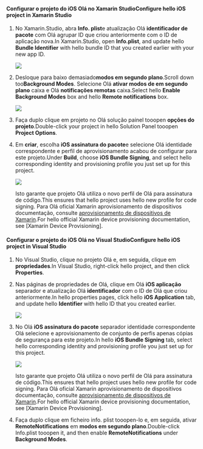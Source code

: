 #### <a name="configure-hello-ios-project-in-xamarin-studio"></a><span data-ttu-id="e2039-101">Configurar o projeto do iOS Olá no Xamarin Studio</span><span class="sxs-lookup"><span data-stu-id="e2039-101">Configure hello iOS project in Xamarin Studio</span></span>
1. <span data-ttu-id="e2039-102">No Xamarin.Studio, abra **Info. plist**e atualização Olá **identificador de pacote** com Olá agrupar ID que criou anteriormente com o ID de aplicação nova.</span><span class="sxs-lookup"><span data-stu-id="e2039-102">In Xamarin.Studio, open **Info.plist**, and update hello **Bundle Identifier** with hello bundle ID that you created earlier with your new app ID.</span></span>

    ![](./media/app-service-mobile-xamarin-ios-configure-project/mobile-services-ios-push-21.png)
2. <span data-ttu-id="e2039-103">Desloque para baixo demasiado**modos em segundo plano**.</span><span class="sxs-lookup"><span data-stu-id="e2039-103">Scroll down too**Background Modes**.</span></span> <span data-ttu-id="e2039-104">Selecione Olá **ativar modos de em segundo plano** caixa e Olá **notificações remotas** caixa.</span><span class="sxs-lookup"><span data-stu-id="e2039-104">Select hello **Enable Background Modes** box and hello **Remote notifications** box.</span></span>

    ![](./media/app-service-mobile-xamarin-ios-configure-project/mobile-services-ios-push-22.png)
3. <span data-ttu-id="e2039-105">Faça duplo clique em projeto no Olá solução painel tooopen **opções do projeto**.</span><span class="sxs-lookup"><span data-stu-id="e2039-105">Double-click your project in hello Solution Panel tooopen **Project Options**.</span></span>
4. <span data-ttu-id="e2039-106">Em **criar**, escolha **iOS assinatura do pacote**e selecione Olá identidade correspondente e perfil de aprovisionamento acabou de configurar para este projeto.</span><span class="sxs-lookup"><span data-stu-id="e2039-106">Under **Build**, choose **iOS Bundle Signing**, and select hello corresponding identity and provisioning profile you just set up for this project.</span></span>

   ![](./media/app-service-mobile-xamarin-ios-configure-project/mobile-services-ios-push-20.png)

   <span data-ttu-id="e2039-107">Isto garante que projeto Olá utiliza o novo perfil de Olá para assinatura de código.</span><span class="sxs-lookup"><span data-stu-id="e2039-107">This ensures that hello project uses hello new profile for code signing.</span></span> <span data-ttu-id="e2039-108">Para Olá oficial Xamarin aprovisionamento de dispositivos documentação, consulte [aprovisionamento de dispositivos de Xamarin].</span><span class="sxs-lookup"><span data-stu-id="e2039-108">For hello official Xamarin device provisioning documentation, see [Xamarin Device Provisioning].</span></span>

#### <a name="configure-hello-ios-project-in-visual-studio"></a><span data-ttu-id="e2039-109">Configurar o projeto do iOS Olá no Visual Studio</span><span class="sxs-lookup"><span data-stu-id="e2039-109">Configure hello iOS project in Visual Studio</span></span>
1. <span data-ttu-id="e2039-110">No Visual Studio, clique no projeto Olá e, em seguida, clique em **propriedades**.</span><span class="sxs-lookup"><span data-stu-id="e2039-110">In Visual Studio, right-click hello project, and then click **Properties**.</span></span>
2. <span data-ttu-id="e2039-111">Nas páginas de propriedades de Olá, clique em Olá **iOS aplicação** separador e atualização Olá **identificador** com o ID de Olá que criou anteriormente.</span><span class="sxs-lookup"><span data-stu-id="e2039-111">In hello properties pages, click hello **iOS Application** tab, and update hello **Identifier** with hello ID that you created earlier.</span></span>

    ![](./media/app-service-mobile-xamarin-ios-configure-project/mobile-services-ios-push-23.png)
3. <span data-ttu-id="e2039-112">No Olá **iOS assinatura do pacote** separador identidade correspondente Olá selecione e aprovisionamento de conjunto de perfis apenas cópias de segurança para este projeto.</span><span class="sxs-lookup"><span data-stu-id="e2039-112">In hello **iOS Bundle Signing** tab, select hello corresponding identity and provisioning profile you just set up for this project.</span></span>

    ![](./media/app-service-mobile-xamarin-ios-configure-project/mobile-services-ios-push-24.png)

    <span data-ttu-id="e2039-113">Isto garante que projeto Olá utiliza o novo perfil de Olá para assinatura de código.</span><span class="sxs-lookup"><span data-stu-id="e2039-113">This ensures that hello project uses hello new profile for code signing.</span></span> <span data-ttu-id="e2039-114">Para Olá oficial Xamarin aprovisionamento de dispositivos documentação, consulte [aprovisionamento de dispositivos de Xamarin].</span><span class="sxs-lookup"><span data-stu-id="e2039-114">For hello official Xamarin device provisioning documentation, see [Xamarin Device Provisioning].</span></span>
4. <span data-ttu-id="e2039-115">Faça duplo clique em ficheiro info. plist tooopen-lo e, em seguida, ativar **RemoteNotifications** em **modos em segundo plano**.</span><span class="sxs-lookup"><span data-stu-id="e2039-115">Double-click Info.plist tooopen it, and then enable **RemoteNotifications** under **Background Modes**.</span></span>

[aprovisionamento de dispositivos de Xamarin]: http://developer.xamarin.com/guides/ios/getting_started/installation/device_provisioning/
